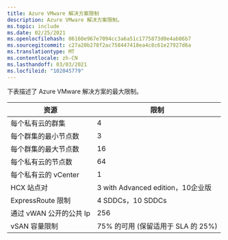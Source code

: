```yaml
---
title: Azure VMware 解决方案限制
description: Azure VMware 解决方案限制。
ms.topic: include
ms.date: 02/25/2021
ms.openlocfilehash: 06160e967e7094cc3a6a51c1775873d0e4ab86b7
ms.sourcegitcommit: c27a20b278f2ac758447418ea4c8c61e27927d6a
ms.translationtype: MT
ms.contentlocale: zh-CN
ms.lasthandoff: 03/03/2021
ms.locfileid: "102045779"
---
```

<!-- Used in /azure/azure-resource-manager/management/azure-subscription-service-limits.md -->

下表描述了 Azure VMware 解决方案的最大限制。

| **资源** | **限制** |
| --- | --- |
| 每个私有云的群集 | 4 |
| 每个群集的最小节点数 | 3 |
| 每个群集的最大节点数 | 16 |
| 每个私有云的节点数 | 64 |
|  每个私有云的 vCenter | 1  |
| HCX 站点对 | 3 with Advanced edition，10企业版 |
| ExpressRoute 限制 | 4 SDDCs，10 SDDCs |
| 通过 vWAN 公开的公共 Ip | 256 |
|  vSAN 容量限制 | 75% 的可用 (保留适用于 SLA 的 25%)   |
